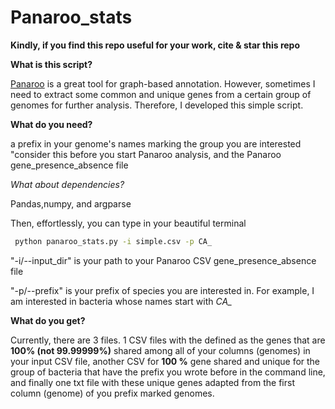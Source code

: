 # Panaroo_stats
**Kindly, if you find this repo useful for your work, cite & star this repo**

**What is this script?**

[Panaroo](https://github.com/gtonkinhill/panaroo) is a great tool for graph-based  annotation. However, sometimes I need to extract some common and unique genes from a certain group of genomes for further analysis. Therefore, I developed this simple script.


**What do you need?**

a prefix in your genome's names marking the group you are interested "consider this before you start Panaroo analysis, and the Panaroo gene_presence_absence file 

*What about dependencies?*

Pandas,numpy, and argparse

Then, effortlessly, you can type in your beautiful terminal

```bash
 python panaroo_stats.py -i simple.csv -p CA_
```
"-i/--input_dir" is your path to your Panaroo CSV gene_presence_absence file

"-p/--prefix"  is your prefix of species you are interested in. For example, I am interested in bacteria whose names start with *CA_*


**What do you get?**

Currently, there are 3 files. 1 CSV files with the defined as the genes that are **100% (not 99.99999%)** shared among all of your columns (genomes) in your input CSV file, another CSV for **100 %** gene shared and unique for the group of bacteria that have the prefix you wrote before in the command line, and finally one txt file with these unique genes  adapted from the first column (genome) of you prefix marked genomes.
